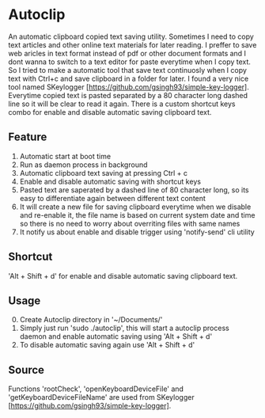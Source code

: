 Autoclip
========
An automatic clipboard copied text saving utility. Sometimes I need to copy text articles and other online text materials for later reading. I preffer to save web aricles in text format instead of pdf or other document formats and I dont wanna to switch to a text editor for paste everytime when I copy text. So I tried to make a automatic tool that save text continuosly when I copy text with Ctrl+c and save clipboard in a folder for later. I found a very nice tool named SKeylogger [https://github.com/gsingh93/simple-key-logger].
Everytime copied text is pasted separated by a 80 character long dashed line so it will be clear to read it again.
There is a custom shortcut keys combo for enable and disable automatic saving clipboard text.

Feature
-------
1. Automatic start at boot time
2. Run as daemon process in background
3. Automatic clipboard text saving at pressing Ctrl + c
4. Enable and disable automatic saving with shortcut keys
5. Pasted text are saperated by a dashed line of 80 character long, so its easy to differentiate again between different text content
6. It will create a new file for saving clipboard everytime when we disable and re-enable it, the file name is based on current system date and time so there is no need to worry about overriting files with same names
7. It notify us about enable and disable trigger using 'notify-send' cli utility

Shortcut
--------
'Alt + Shift + d' for enable and disable automatic saving clipboard text.

Usage
-----
0. Create Autoclip directory in '~/Documents/'
1. Simply just run 'sudo ./autoclip', this will start a autoclip process daemon and enable automatic saving using 'Alt + Shift + d'
2. To disable automatic saving again use 'Alt + Shift + d'

Source
------
Functions 'rootCheck', 'openKeyboardDeviceFile' and 'getKeyboardDeviceFileName' are used from SKeylogger [https://github.com/gsingh93/simple-key-logger].
